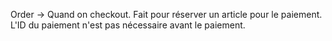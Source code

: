 Order -> Quand on checkout. Fait pour réserver un article pour le paiement. L'ID du paiement n'est pas nécessaire avant le paiement.

